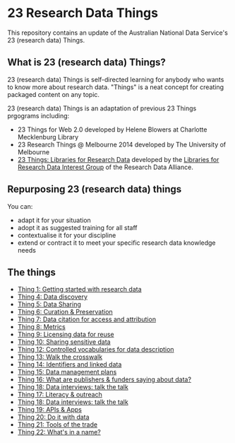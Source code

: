 # 23 Research Data Things

This repository contains an update of the Australian National Data Service's
23 (research data) Things.

## What is 23 (research data) Things?

23 (research data) Things is self-directed learning for anybody who wants to know more about research data. "Things" is a neat concept for creating packaged content on any topic.

23 (research data) Things is an adaptation of previous 23 Things prgograms including:

* 23 Things for Web 2.0 developed by Helene Blowers at Charlotte Mecklenburg Library
* 23 Research Things @ Melbourne 2014 developed by The University of Melbourne
* [23 Things: Libraries for Research Data](https://b2share.eudat.eu/api/files/24b4d6a7-98db-4f50-8ee1-f1a1b652fb42/23Things_Libraries_For_Research_Data_en.pdf) developed by the [Libraries for Research Data Interest Group](https://www.rd-alliance.org/groups/libraries-research-data.html) of the Research Data Alliance.

## Repurposing 23 (research data) things

You can:

* adapt it for your situation
* adopt it as suggested training for all staff
* contextualise it for your discipline
* extend or contract it to meet your specific research data knowledge needs

## The things

* [Thing 1: Getting started with research data](things/thing-1.md)
* [Thing 4: Data discovery](things/thing-4.md)
* [Thing 5: Data Sharing](things/thing-5.md)
* [Thing 6: Curation & Preservation](thing/thing-6.md)
* [Thing 7: Data citation for access and attribution](things/thing-7.md)
* [Thing 8: Metrics](thing/thing-8.md)
* [Thing 9: Licensing data for reuse](things/thing-9.md)
* [Thing 10: Sharing sensitive data](things/thing-10.md)
* [Thing 12: Controlled vocabularies for data description](things/thing-12.md)
* [Thing 13: Walk the crosswalk](thing/thing-13.md)
* [Thing 14: Identifiers and linked data](things/thing-14.md)
* [Thing 15: Data management plans](things/thing-15.md)
* [Thing 16: What are publishers & funders saying about data?](things/thing-16.md)
* [Thing 18: Data interviews: talk the talk](things/thing-18.md)
* [Thing 17: Literacy & outreach](things/thing-17.md)
* [Thing 18: Data interviews: talk the talk](things/thing-18.md)
* [Thing 19: APIs & Apps](thing/thing-19.md)
* [Thing 20: Do it with data](things/thing-20.md)
* [Thing 21: Tools of the trade](things/thing-21.md)
* [Thing 22: What's in a name?](things/thing-22.md)
